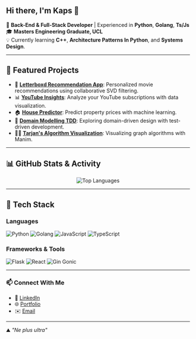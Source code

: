 ## Hi there, I'm Kaps 👋

🌌 **Back-End & Full-Stack Developer** | Experienced in **Python**, **Golang**, **Ts/Js**  
🎓 **Masters Engineering Graduate, UCL**  
💡 Currently learning **C++**, **Architecture Patterns In Python**, and **Systems Design**.  

---

## 🌟 Featured Projects
- 🔮 [**Letterboxd Recommendation App**](https://github.com/Syzygyastro/letterboxd_recommendation_app): Personalized movie recommendations using collaborative SVD filtering.
- 📊 [**YouTube Insights**](https://github.com/Syzygyastro/youtube_insights): Analyze your YouTube subscriptions with data visualization.
- 🏠 [**House Predictor**](https://github.com/Syzygyastro/House_predictor): Predict property prices with machine learning.
- 📖 [**Domain Modelling TDD**](https://github.com/Syzygyastro/Domain_modelling_TDD): Exploring domain-driven design with test-driven development.
- 👨‍🏫 [**Tarjan's Algorithm Visualization**](https://github.com/Syzygyastro/Tarjans): Visualizing graph algorithms with Manim.

---

## 📊 GitHub Stats & Activity

<div align="center">
  <img src="https://github-readme-stats.vercel.app/api/top-langs/?username=Syzygyastro&layout=compact&theme=radical" alt="Top Languages" />
</div>


---

## 🔧 Tech Stack

### Languages
![Python](https://img.shields.io/badge/-Python-3776AB?style=flat-square&logo=python&logoColor=white)
![Golang](https://img.shields.io/badge/-Go-00ADD8?style=flat-square&logo=go&logoColor=white)
![JavaScript](https://img.shields.io/badge/-JavaScript-F7DF1E?style=flat-square&logo=javascript&logoColor=black)
![TypeScript](https://img.shields.io/badge/-TypeScript-3178C6?style=flat-square&logo=typescript&logoColor=white)


### Frameworks & Tools
![Flask](https://img.shields.io/badge/-Flask-000000?style=flat-square&logo=flask&logoColor=white)
![React](https://img.shields.io/badge/-React-61DAFB?style=flat-square&logo=react&logoColor=black)
![Gin Gonic](https://img.shields.io/badge/gin--gonic-v1.9.0-blue?style=flat&logo=go)

---

### 📫 Connect With Me

- 💼 [LinkedIn](https://www.linkedin.com/in/kshitij-kapoor-203364207/)
- 🌐 [Portfolio](https://syzygy-io.webflow.io/)
- ✉️ [Email](mailto:kkaps6776@gmail.com)

---

⛰️ _"Ne plus ultra"_  
